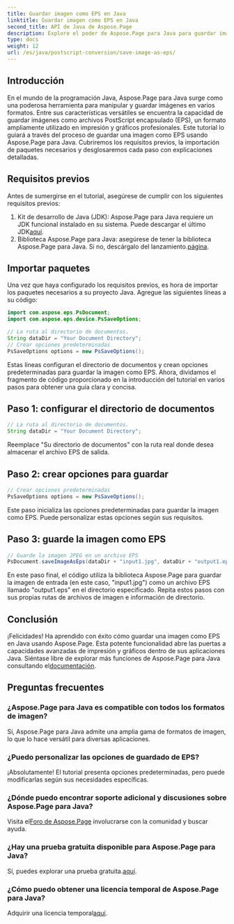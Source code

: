 ```yaml
---
title: Guardar imagen como EPS en Java
linktitle: Guardar imagen como EPS en Java
second_title: API de Java de Aspose.Page
description: Explore el poder de Aspose.Page para Java para guardar imágenes como EPS sin esfuerzo. Aumente sus capacidades de gráficos e impresión con esta versátil biblioteca Java.
type: docs
weight: 12
url: /es/java/postscript-conversion/save-image-as-eps/
---
```

## Introducción
En el mundo de la programación Java, Aspose.Page para Java surge como una poderosa herramienta para manipular y guardar imágenes en varios formatos. Entre sus características versátiles se encuentra la capacidad de guardar imágenes como archivos PostScript encapsulado (EPS), un formato ampliamente utilizado en impresión y gráficos profesionales.
Este tutorial lo guiará a través del proceso de guardar una imagen como EPS usando Aspose.Page para Java. Cubriremos los requisitos previos, la importación de paquetes necesarios y desglosaremos cada paso con explicaciones detalladas.
## Requisitos previos
Antes de sumergirse en el tutorial, asegúrese de cumplir con los siguientes requisitos previos:
1.  Kit de desarrollo de Java (JDK): Aspose.Page para Java requiere un JDK funcional instalado en su sistema. Puede descargar el último JDK[aquí](https://www.oracle.com/java/technologies/javase-downloads.html).
2.  Biblioteca Aspose.Page para Java: asegúrese de tener la biblioteca Aspose.Page para Java. Si no, descárgalo del lanzamiento.[página](https://releases.aspose.com/page/java/).
## Importar paquetes
Una vez que haya configurado los requisitos previos, es hora de importar los paquetes necesarios a su proyecto Java. Agregue las siguientes líneas a su código:
```java
import com.aspose.eps.PsDocument;
import com.aspose.eps.device.PsSaveOptions;

// La ruta al directorio de documentos.
String dataDir = "Your Document Directory";
// Crear opciones predeterminadas
PsSaveOptions options = new PsSaveOptions();
```
Estas líneas configuran el directorio de documentos y crean opciones predeterminadas para guardar la imagen como EPS.
Ahora, dividamos el fragmento de código proporcionado en la introducción del tutorial en varios pasos para obtener una guía clara y concisa.
## Paso 1: configurar el directorio de documentos
```java
// La ruta al directorio de documentos.
String dataDir = "Your Document Directory";
```
Reemplace "Su directorio de documentos" con la ruta real donde desea almacenar el archivo EPS de salida.
## Paso 2: crear opciones para guardar
```java
// Crear opciones predeterminadas
PsSaveOptions options = new PsSaveOptions();
```
Este paso inicializa las opciones predeterminadas para guardar la imagen como EPS. Puede personalizar estas opciones según sus requisitos.
## Paso 3: guarde la imagen como EPS
```java
// Guarde la imagen JPEG en un archivo EPS
PsDocument.saveImageAsEps(dataDir + "input1.jpg", dataDir + "output1.eps", options);
```
En este paso final, el código utiliza la biblioteca Aspose.Page para guardar la imagen de entrada (en este caso, "input1.jpg") como un archivo EPS llamado "output1.eps" en el directorio especificado.
Repita estos pasos con sus propias rutas de archivos de imagen e información de directorio.
## Conclusión
¡Felicidades! Ha aprendido con éxito cómo guardar una imagen como EPS en Java usando Aspose.Page. Esta potente funcionalidad abre las puertas a capacidades avanzadas de impresión y gráficos dentro de sus aplicaciones Java.
 Siéntase libre de explorar más funciones de Aspose.Page para Java consultando el[documentación](https://reference.aspose.com/page/java/).
## Preguntas frecuentes
### ¿Aspose.Page para Java es compatible con todos los formatos de imagen?
Sí, Aspose.Page para Java admite una amplia gama de formatos de imagen, lo que lo hace versátil para diversas aplicaciones.
### ¿Puedo personalizar las opciones de guardado de EPS?
¡Absolutamente! El tutorial presenta opciones predeterminadas, pero puede modificarlas según sus necesidades específicas.
### ¿Dónde puedo encontrar soporte adicional y discusiones sobre Aspose.Page para Java?
 Visita el[Foro de Aspose.Page](https://forum.aspose.com/c/page/39) involucrarse con la comunidad y buscar ayuda.
### ¿Hay una prueba gratuita disponible para Aspose.Page para Java?
 Sí, puedes explorar una prueba gratuita.[aquí](https://releases.aspose.com/).
### ¿Cómo puedo obtener una licencia temporal de Aspose.Page para Java?
 Adquirir una licencia temporal[aquí](https://purchase.aspose.com/temporary-license/).